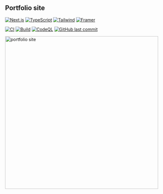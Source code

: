 ## Portfolio site

[![Next.js](https://img.shields.io/badge/Next.js-000?logo=nextdotjs)](https://nextjs.org/)
[![TypeScript](https://img.shields.io/badge/TypeScript-3178C6?logo=typescript&logoColor=fff)](https://www.typescriptlang.org/)
[![Tailwind](https://img.shields.io/badge/Tailwind-06B6D4?logo=tailwindcss&logoColor=fff)](https://tailwindcss.com/)
[![Framer](https://img.shields.io/badge/Framer-0055FF?logo=framer)](https://www.framer.com/motion/)

[![CI](https://github.com/attila-huszar/portfolio-v2/actions/workflows/ci.yml/badge.svg)](https://github.com/attila-huszar/portfolio-v2/actions/workflows/ci.yml)
[![Build](https://github.com/attila-huszar/portfolio-v2/actions/workflows/build.yml/badge.svg)](https://github.com/attila-huszar/portfolio-v2/actions/workflows/build.yml)
[![CodeQL](https://github.com/attila-huszar/portfolio-v2/actions/workflows/github-code-scanning/codeql/badge.svg)](https://github.com/attila-huszar/portfolio-v2/actions/workflows/github-code-scanning/codeql)
[![GitHub last commit](https://img.shields.io/github/last-commit/attila-huszar/portfolio-v2/main?logo=github)](https://github.com/attila-huszar/portfolio-v2/commits/main)

<img src="https://s3.eu-central-1.amazonaws.com/attila.huszar/portfolio/portfolio-v2.webp" alt="portfolio site" width="500">
